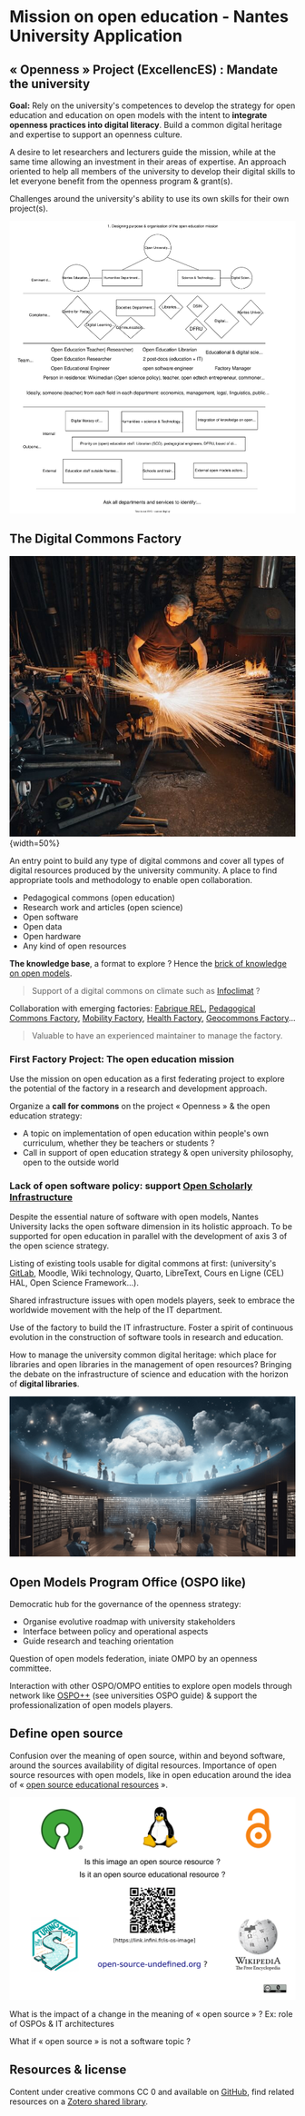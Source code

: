 # Mission on open education - Nantes University Application

## « Openness » Project (ExcellencES) : Mandate the university

**Goal:** Rely on the university's competences to develop the strategy for open education and education on open models
with the intent to **integrate openness practices into digital literacy**. Build a common digital
heritage and expertise to support an openness culture.

A desire to let researchers and lecturers guide the mission, while at the same time allowing an investment in their
areas of expertise. An approach oriented to help all members of the university to develop their digital skills
to let everyone benefit from the openness program & grant(s).

Challenges around the university's ability to use its own skills for their own project(s).

![Example of a possible type of organisation](openness-project.svg)

## The Digital Commons Factory

![Image from Jonny Gios, Unsplash](forge.jpg){width=50%}

An entry point to build any type of digital commons and cover all types of digital resources produced by the
university community. A place to find appropriate tools and methodology to enable open collaboration.

- Pedagogical commons (open education)
- Research work and articles (open science)
- Open software
- Open data
- Open hardware
- Any kind of open resources

**The knowledge base**, a format to explore ? Hence the [brick of knowledge on open models](https://open-models.org/).

> Support of a digital commons on climate such as [Infoclimat](https://www.infoclimat.fr/) ?

Collaboration with emerging factories: [Fabrique REL](https://fabriquerel.org/), [Pedagogical Commons Factory](https://fabpeda.org/), [Mobility Factory](https://lafabriquedesmobilites.fr/), [Health Factory](https://www.fabsan.cc/), [Geocommons Factory](https://www.ign.fr/institut/la-fabrique-des-geocommuns-incubateur-de-communs-lign)...

> Valuable to have an experienced maintainer to manage the factory.

### First Factory Project: The open education mission

Use the mission on open education as a first federating project to explore the potential of the factory in a research
and development approach.

Organize a **call for commons** on the project « Openness » & the open education strategy:

- A topic on implementation of open education within people's own curriculum, whether they be teachers or students ?
- Call in support of open education strategy & open university philosophy, open to the outside world

### Lack of open software policy: support [Open Scholarly Infrastructure](https://openscholarlyinfrastructure.org/)

Despite the essential nature of software with open models, Nantes University lacks the open software dimension in its holistic approach. To be supported for open education in parallel with the development of axis 3 of the open science strategy.

Listing of existing tools usable for digital commons at first: (university's [GitLab](https://gitlab.univ-nantes.fr/), Moodle, Wiki technology, Quarto, LibreText, Cours en Ligne (CEL) HAL, Open Science Framework...).

Shared infrastructure issues with open models players, seek to embrace the worldwide movement with the help of the IT department.

Use of the factory to build the IT infrastructure. Foster a spirit of continuous evolution in the construction of software tools in research and education.

How to manage the university common digital heritage: which place for libraries and open libraries in the management of open resources? Bringing the debate on the infrastructure of science and education with the horizon of **digital libraries**.

![The World Library](world-library.png)

## Open Models Program Office (OSPO like)

Democratic hub for the governance of the openness strategy:  

- Organise evolutive roadmap with university stakeholders
- Interface between policy and operational aspects
- Guide research and teaching orientation 

Question of open models federation, iniate OMPO by an openness committee.

Interaction with other OSPO/OMPO entities to explore open models through network like [OSPO++](https://ospoplusplus.org/resource/guide-to-set-up-a-university-open-source-programs-office/) (see universities OSPO guide) & support the professionalization of open models players.

## Define open source

Confusion over the meaning of open source, within and beyond software, around the sources availability of digital resources. Importance of open source resources with open models, like in open education around the idea of « [open source educational resources](https://arxiv.org/abs/2107.14330) ».

![The open source image ?](open-source-undefined.png)

What is the impact of a change in the meaning of « open source » ? Ex: role of OSPOs & IT architectures

What if « open source » is not a software topic ?

## Resources & license

Content under creative commons CC 0 and available on [GitHub](https://github.com/AbcSxyZ/open-education-mission), find related resources on a [Zotero shared library](https://www.zotero.org/groups/5511462/nantes-university/library).
